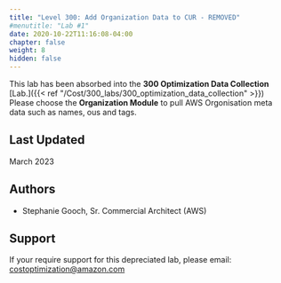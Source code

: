 ```yaml
---
title: "Level 300: Add Organization Data to CUR - REMOVED"
#menutitle: "Lab #1"
date: 2020-10-22T11:16:08-04:00
chapter: false
weight: 8
hidden: false
---
```




This lab has been absorbed into the **300 Optimization Data Collection** [Lab.]({{< ref "/Cost/300_labs/300_optimization_data_collection" >}})  Please choose the **Organization Module** to pull AWS Orgonisation meta data such as names, ous and tags. 




## Last Updated
March 2023

## Authors
- Stephanie Gooch, Sr. Commercial Architect (AWS)


## Support
If your require support for this depreciated lab, please email: costoptimization@amazon.com



